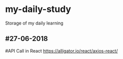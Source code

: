 # my-daily-study
Storage of my daily learning

#27-06-2018
------------

#API Call in React
https://alligator.io/react/axios-react/
